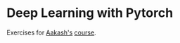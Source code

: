 # Deep Learning with Pytorch

Exercises for [Aakash's](https://www.linkedin.com/in/aakashns/) [course](https://jovian.ai/learn/deep-learning-with-pytorch-zero-to-gans).
